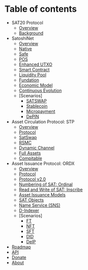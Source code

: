 # Table of contents

* SAT20 Protocol
  * [Overview](readme.md)
  * [Background](why.md)
* SatoshiNet
  * [Overview](satoshinet/readme.md)
  * [Native](satoshinet/native.md)
  * [Safe](satoshinet/safety.md)
  * [POS](satoshinet/pos.md)
  * [Enhanced UTXO](satoshinet/enUTXO.md)
  * [Smart Contract](satoshinet/CA.md)
  * [Liquidity Pool](satoshinet/liquid.md)
  * [Fundation](satoshinet/fundation.md)
  * [Economic Model](satoshinet/ecoModel.md)
  * [Continuous Evolution](satoshinet/evolution.md)
  * [Scenarios]
    * [SATSWAP](satoshinet/cases/satswap.md)
    * [Stablecoin](satoshinet/cases/stablecoin.md)
    * [Micropayment](satoshinet/cases/MP.md)
    * [DePIN](satoshinet/cases/DePIN.md)
* Asset Circulation Protocol: STP
  * [Overview](circulation/readme.md)
  * [Protocol](circulation/protocol.md)
  * [SatSwap](circulation/satswap.md)
  * [RSMC](circulation/rsmc.md)
  * [Dynamic Channel](circulation/dynamicChannel.md)
  * [Full Assets](circulation/fullAssets.md)
  * [Compitable](circulation/compatible.md)
* Asset Issuance Protocol: ORDX
  * [Overview](issuance/readme.md)
  * [Protocol](issuance/protocol.md)
  * [Protocol v2.0](issuance/protocolv2.md)
  * [Numbering of SAT: Ordinal](issuance/ordinal.md)
  * [Read and Write of SAT: Inscribe](issuance/inscribe.md)
  * [Asset Issuance Models](issuance/model.md)
  * [SAT Objects](issuance/sob.md)
  * [Name Service (SNS)](issuance/SNS.md)
  * [D-Indexer](issuance/d-indexer.md)
  * [Scenarios]
    * [FT](issuance/cases/FT.md)
    * [NFT](issuance/cases/NFT.md)
    * [SFT](issuance/cases/SFT.md)
    * [DID](issuance/cases/DID.md)
    * [DeIP](issuance/cases/DeIP.md)
* [Roadmap](roadmap.md)
* [API](https://apiprd.sat20.org/mainnet/swagger/index.html)
* [Donate](donate.md)
* [About](about.md)
